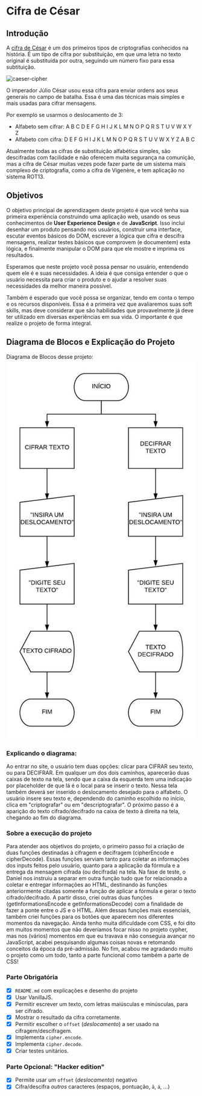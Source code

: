 # Cifra de César

## Introdução

A [cifra de César](https://pt.wikipedia.org/wiki/Cifra_de_C%C3%A9sar) é um dos
primeiros tipos de criptografias conhecidos na história. É um tipo de cifra por
substituição, em que uma letra no texto original é substituída por outra,
seguindo um número fixo para essa subtituição.

![caeser-cipher](https://upload.wikimedia.org/wikipedia/commons/thumb/2/2b/Caesar3.svg/2000px-Caesar3.svg.png)

O imperador Júlio César usou essa cifra para enviar ordens aos seus generais no
campo de batalha. Essa é uma das técnicas mais simples e mais usadas para
cifrar mensagens.

Por exemplo se usarmos o deslocamento de 3:

* Alfabeto sem cifrar: A B C D E F G H I J K L M N O P Q R S T U V W X Y Z
* Alfabeto com cifra:  D E F G H I J K L M N O P Q R S T U V W X Y Z A B C

Atualmente todas as cifras de substituição alfabética simples, são descifradas
com facilidade e não oferecem muita segurança na comunição, mas a cifra de
César muitas vezes pode fazer parte de um sistema mais complexo de
criptografia, como a cifra de Vigenère, e tem aplicação no sistema ROT13.

## Objetivos

O objetivo principal de aprendizagem deste projeto é que você tenha sua
primeira experiência construindo uma aplicação web, usando os seus
conhecimentos de **User Experience Design** e de **JavaScript**. Isso
inclui desenhar um produto pensando nos usuários, construir uma interface,
escutar eventos básicos do DOM, escrever a lógica que cifra e descifra
mensagens, realizar testes básicos que comprovem (e documentem) esta lógica,
e finalmente manipular o DOM para que ele mostre e imprima os resultados.

Esperamos que neste projeto você possa pensar no usuário, entendendo quem ele
é e suas necessidades. A ideia é que consiga entender o que o usuário
necessita para criar o produto e o ajudar a resolver suas necessidades da
melhor maneira possível.

Também é esperado que você possa se organizar, tendo em conta o tempo e os
recursos disponíveis. Essa é a primeira vez que avaliaremos suas soft skills,
mas deve considerar que são habilidades que provavelmente já deve ter
utilizado em diversas experiências em sua vida. O importante é que realize
o projeto de forma integral.

## Diagrama de Blocos e Explicação do Projeto

Diagrama de Blocos desse projeto: ![aqui](https://github.com/dudaduarte/caesar-cipher/blob/master/Diagrama%20do%20Cypher.jpeg)

### Explicando o diagrama:
Ao entrar no site, o usuário tem duas opções: clicar para CIFRAR seu texto, ou para DECIFRAR. Em qualquer um dos dois caminhos, aparecerão duas caixas de texto na tela, sendo que a caixa da esquerda tem uma indicação por placeholder de que lá é o local para se inserir o texto. Nessa tela também deverá ser inserido o deslocamento desejado para o alfabeto. O usuário insere seu texto e, dependendo do caminho escolhido no início, clica em "criptografar" ou em "descriptografar". O próximo passo é a aparição do texto cifrado/decifrado na caixa de texto à direita na tela, chegando ao fim do diagrama.

### Sobre a execução do projeto

Para atender aos objetivos do projeto, o primeiro passo foi a criação de duas funções destinadas à cifragem e decifragem (cipherEncode e cipherDecode). Essas funções serviam tanto para coletar as informações dos inputs feitos pelo usuário, quanto para a aplicação da fórmula e a entrega da mensagem cifrada (ou decifrada) na tela. Na fase de teste, o Daniel nos instruiu a separar em outra função tudo que for relacionado a coletar e entregar informações ao HTML, destinando às funções anteriormente citadas somente a função de aplicar a fórmula e gerar o texto cifrado/decifrado. A partir disso, criei outras duas funções (getInformationsEncode e getInformationsDecode) com a finalidade de fazer a ponte entre o JS e o HTML. Além dessas funções mais essenciais, também criei funções para os botões que aparecem nos diferentes momentos da navegação.
Ainda tenho muita dificuldade com CSS, e foi dito em muitos momentos que não deveríamos focar nisso no projeto cypher, mas nos (vários) momentos em que eu travava e não conseguia avançar no JavaScript, acabei pesquisando algumas coisas novas e retomando conceitos da época da pré-admissão. No fim, acabou me agradando muito o projeto como um todo, tanto a parte funcional como também a parte de CSS!

### Parte Obrigatória

* [x] `README.md` com explicações e desenho do projeto
* [x] Usar VanillaJS.
* [x] Permitir escrever um texto, com letras maiúsculas e minúsculas, para ser
  cifrado.
* [x] Mostrar o resultado da cifra corretamente.
* [x] Permitir escolher o `offset` (_deslocamento_) a ser usado na
  cifragem/descifragem.
* [x] Implementa `cipher.encode`.
* [x] Implementa `cipher.decode`.
* [x] Criar testes unitários.

### Parte Opcional: "Hacker edition"

* [x] Permite usar um `offset` (_deslocamento_) negativo
* [x] Cifra/descifra _outros_ caracteres (espaços, pontuação, `ã`, `á`, ...)

